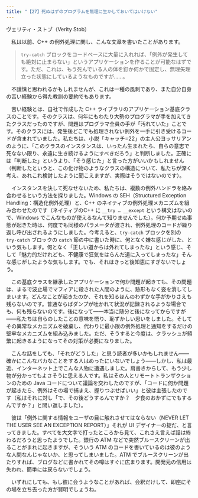 ```yaml
---
title: "【27】死ぬはずのプログラムを無理に生かしておいてはいけない"
---
```



ヴェリティ・ストブ（Verity Stob）


　私は以前、C++ の例外処理に関し、こんな文章を書いたことがあります。

> `try-catch` ブロックをコードベースに大量に入れれば、「例外が発生しても絶対に止まらない」というアプリケーションを作ることが可能なはずです。ただ、これは、もう死んでいる人の体を釘か何かで固定し、無理矢理立った状態にしているようなものですが……。

　不謹慎と思われるかもしれませんが、これは一種の風刺であり、また自分自身の苦い経験から得た教訓の要約でもあります。

　苦い経験とは、自社で作成した C++ ライブラリのアプリケーション基底クラスのことです。そのクラスは、何年にもわたり大勢のプログラマが手を加えてきたクラスだったのですが、問題はプログラマ全員の手が「汚れていた」ことです。そのクラスには、発生後どこでも処理されない例外を一手に引き受けるコードが含まれていました。私たちは、小説「キャッチ=22」の主人公ヨッサリアンのように、「このクラスのインスタンスは、いったん生まれたら、自らの意志で死なない限り、永遠に生き続けるようにすべきだろう」と判断しました。正確には「判断した」というより、「そう感じた」と言った方がいいかもしれません（判断したというと、この化け物のようなクラスの構造について、私たちが深く考え、あれこれ検討したように聞こえますが、実際はそうではないのです）。

　インスタンスを決して死なせないため、私たちは、複数の例外ハンドラを絡み合わせるという方法を採りました。Windows の SEH（Structured Exception Handling：構造化例外処理）と、C++ のネイティブの例外処理メカニズムを組み合わせたのです（ネイティブのC++ に `__try … __except` という構文はないので、Windows でこんなものが使えるなんて知りませんでした）。何か予期せぬ事態が起きた時は、何度でも同様のパラメータが渡され、例外処理のコードが繰り返し呼び出されるようにしました。今考えると、`try-catch` ブロックを別の `try-catch` ブロックの `catch` 節の中に書いた時に、何となく嫌な感じがした、という気もします。何となく「正しい道からは外れてしまったな」という感じ、そして「魅力的だけれども、不健康で狂気をはらんだ道に入ってしまったな」そんな感じがしたような気もします。でも、それはきっと後知恵にすぎないでしょう。

　この基底クラスを継承したアプリケーションで何か問題が起きても、その問題は、まるで波止場でマフィアに殺された人間のように、跡形もなく姿を消してしまいます。どんなことが起きたのか、それを知るほんのわずかな手がかりさえも残らないのです。普通ならばダンプが吐かれて状況が記録されるような場合でも、何も残らないのです。後になって——本当に随分と後になってからですが——私たちは自らのしたことの意味を悟り、恥ずかしい思いをしました。そしてその異常なメカニズムを破棄し、代わりに最小限の例外処理と通知をするだけの堅牢なメカニズムを組み込みました。ただ、そうすると今度は、クラッシュが頻繁に起きるようになってその対策が必要になりました。

　こんな話をしても、「それがどうした」と思う読者が多いかもしれません——確かにこんなバカなことをする人はめったにいないでしょう——しかし、私は最近、インターネット上でこんな人物に遭遇しました。肩書きからして、もう少し物が分かってもよさそうに思える人です。私はその人とリモートトランザクションのための Java コードについて議論を交わしたのですが、「コードに何か問題が起きたら、例外はその場で捕まえ、握りつぶせばいい」と彼は主張したのです（私はそれに対し「で、その後どうするんですか？　夕食のおかずにでもするんですか？」と問い返しました）。

　彼は「例外に関する情報をユーザの目に触れさせてはならない（NEVER LET THE USER SEE AN EXCEPTION REPORT）」それが UI デザイナーの掟だ、と言ってきました。すべてを大文字で打ったところから見て、これさえ言えば話は終わるだろうと思ったようでした。銀行の ATM などで突然ブルースクリーンが出ることがまれに起きますが、そういう ATM のコードを書いているのは彼のような人間なんじゃないか、と思ってしまいました。ATM でブルースクリーンが出たりすれば、ブログなどに書かれてその噂はすぐに広まります。開発元の信用は失われ、簡単には戻らないでしょう。

　いずれにしても、もし彼に会うようなことがあれば、会釈だけして、即座にその場を立ち去った方が賢明でしょうね。
